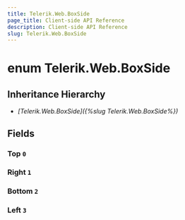 ```yaml
---
title: Telerik.Web.BoxSide
page_title: Client-side API Reference
description: Client-side API Reference
slug: Telerik.Web.BoxSide
---
```


# enum Telerik.Web.BoxSide

## Inheritance Hierarchy

* *[Telerik.Web.BoxSide]({%slug Telerik.Web.BoxSide%})*

## Fields

### Top `0`

### Right `1`

### Bottom `2`

### Left `3`


